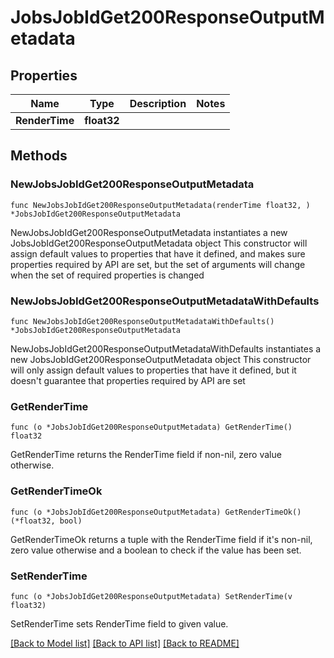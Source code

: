 # JobsJobIdGet200ResponseOutputMetadata

## Properties

Name | Type | Description | Notes
------------ | ------------- | ------------- | -------------
**RenderTime** | **float32** |  | 

## Methods

### NewJobsJobIdGet200ResponseOutputMetadata

`func NewJobsJobIdGet200ResponseOutputMetadata(renderTime float32, ) *JobsJobIdGet200ResponseOutputMetadata`

NewJobsJobIdGet200ResponseOutputMetadata instantiates a new JobsJobIdGet200ResponseOutputMetadata object
This constructor will assign default values to properties that have it defined,
and makes sure properties required by API are set, but the set of arguments
will change when the set of required properties is changed

### NewJobsJobIdGet200ResponseOutputMetadataWithDefaults

`func NewJobsJobIdGet200ResponseOutputMetadataWithDefaults() *JobsJobIdGet200ResponseOutputMetadata`

NewJobsJobIdGet200ResponseOutputMetadataWithDefaults instantiates a new JobsJobIdGet200ResponseOutputMetadata object
This constructor will only assign default values to properties that have it defined,
but it doesn't guarantee that properties required by API are set

### GetRenderTime

`func (o *JobsJobIdGet200ResponseOutputMetadata) GetRenderTime() float32`

GetRenderTime returns the RenderTime field if non-nil, zero value otherwise.

### GetRenderTimeOk

`func (o *JobsJobIdGet200ResponseOutputMetadata) GetRenderTimeOk() (*float32, bool)`

GetRenderTimeOk returns a tuple with the RenderTime field if it's non-nil, zero value otherwise
and a boolean to check if the value has been set.

### SetRenderTime

`func (o *JobsJobIdGet200ResponseOutputMetadata) SetRenderTime(v float32)`

SetRenderTime sets RenderTime field to given value.



[[Back to Model list]](../README.md#documentation-for-models) [[Back to API list]](../README.md#documentation-for-api-endpoints) [[Back to README]](../README.md)


